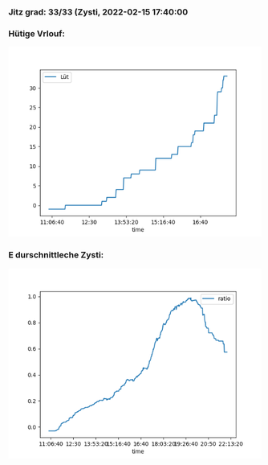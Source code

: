 ### Jitz grad: 33/33 (Zysti, 2022-02-15 17:40:00

### Hütige Vrlouf:
![Graph](Today.png)

### E durschnittleche Zysti:
![Graph](Zysti.png)